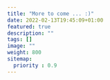 ```yaml
---
title: "More to come ... :)"
date: 2022-02-13T19:45:09+01:00
featured: true
description: ""
tags: []
image: ""
weight: 800
sitemap:
  priority : 0.9
---
```


